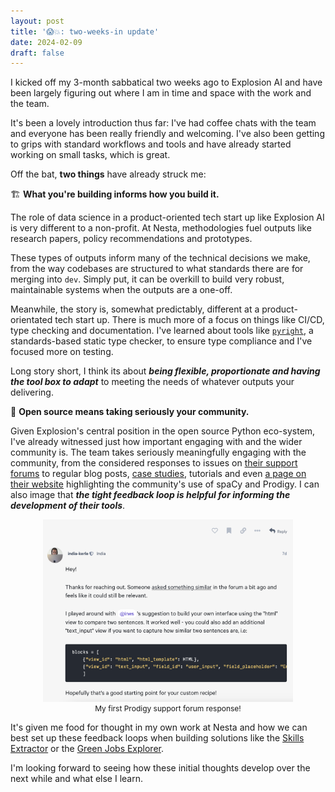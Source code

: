 ```yaml
---
layout: post
title: '😱💥: two-weeks-in update'
date: 2024-02-09
draft: false
---
```


I kicked off my 3-month sabbatical two weeks ago to Explosion AI and have been largely figuring out where I am in time and space with the work and the team. 

It's been a lovely introduction thus far: I've had coffee chats with the team and everyone has been really friendly and welcoming. I've also been getting to grips with standard workflows and tools and have already started working on small tasks, which is great. 

Off the bat, **two things** have already struck me: 

 🏗️ **What you're building informs how you build it.**

The role of data science in a product-oriented tech start up like Explosion AI is very different to a non-profit. At Nesta, methodologies fuel outputs like research papers, policy recommendations and prototypes. 

These types of outputs inform many of the technical decisions we make, from the way codebases are structured to what standards there are for merging into `dev`. Simply put, it can be overkill to build very robust, maintainable systems when the outputs are a one-off. 

Meanwhile, the story is, somewhat predictably, different at a product-orientated tech start up. There is much more of a focus on things like CI/CD, type checking and documentation. I've learned about tools like [`pyright`](https://github.com/microsoft/pyright), a standards-based static type checker, to ensure type compliance and I've focused more on testing. 

Long story short, I think its about **_being flexible, proportionate and having the tool box to adapt_** to meeting the needs of whatever outputs your delivering.

👯 **Open source means taking seriously your community.**

Given Explosion's central position in the open source Python eco-system, I've already witnessed just how important engaging with and the wider community is. The team takes seriously meaningfully engaging with the community, from the considered responses to issues on [their support forums](https://support.prodi.gy/) to regular blog posts, [case studies](https://explosion.ai/blog/nesta-skills), tutorials and even [a page on their website](https://explosion.ai/_/category/universe) highlighting the community's use of spaCy and Prodigy. I can also image that **_the tight feedback loop is helpful for informing the development of their tools_**.

<figure style="text-align: center;">
    <img src="/images/first_forum_response.jpg" alt="forum_screenshot" width="400" style="max-width: 100%;"/>
    <figcaption style="font-size: 12px;">My first Prodigy support forum response!</figcaption>
</figure>


It's given me food for thought in my own work at Nesta and how we can best set up these feedback loops when building solutions like the [Skills Extractor](https://github.com/nestauk/ojd_daps_skills) or the [Green Jobs Explorer](https://github.com/nestauk/dap_prinz_green_jobs?tab=readme-ov-file#green-jobs-explorer). 


I'm looking forward to seeing how these initial thoughts develop over the next while and what else I learn. 